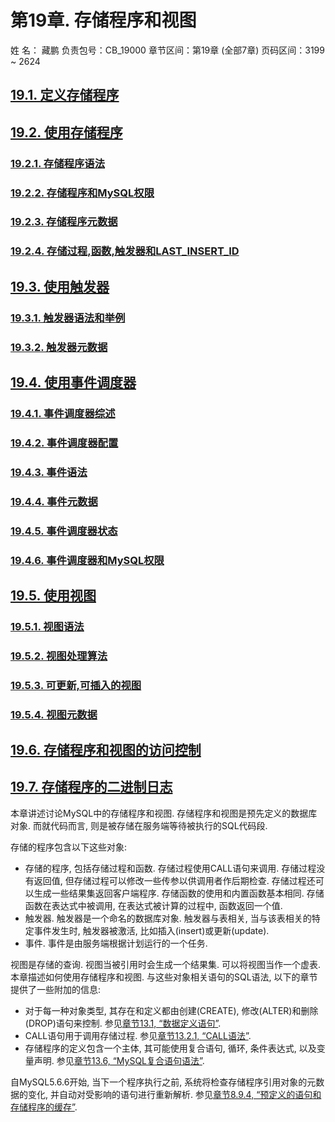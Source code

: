 ﻿# 第19章. 存储程序和视图

姓 名：  藏鹏
负责包号：CB_19000
章节区间：第19章 (全部7章)
页码区间：3199 ~ 2624

## [19.1. 定义存储程序](./19.01.00_Defining_Stored_Programs.md)
## [19.2. 使用存储程序](./19.02.00_Using_Stored_Routines.md)
### [19.2.1. 存储程序语法](./19.02.01_Stored_Routine_Syntax.md)
### [19.2.2. 存储程序和MySQL权限](./19.02.02_Stored_Routines_and_MySQL_Privileges.md)
### [19.2.3. 存储程序元数据](./19.02.03_Stored_Routine_Metadata.md)
### [19.2.4. 存储过程,函数,触发器和LAST_INSERT_ID](./19.02.04_Stored_Procedures_Functions_Triggers_and_LAST_INSERT_ID.md)
## [19.3. 使用触发器](./19.03.00_Using_Triggers.md)
### [19.3.1. 触发器语法和举例](./19.03.01_Trigger_Syntax_and_Examples.md)
### [19.3.2. 触发器元数据](./19.03.02_Trigger_Metadata.md)
## [19.4. 使用事件调度器](./19.04.00_Using_the_Event_Scheduler.md)
### [19.4.1. 事件调度器综述](./19.04.01_Event_Scheduler_Overview.md)
### [19.4.2. 事件调度器配置](./19.04.02_Event_Scheduler_Configuration.md)
### [19.4.3. 事件语法](./19.04.03_Event_Syntax.md)
### [19.4.4. 事件元数据](./19.04.04_Event_Metadata.md)
### [19.4.5. 事件调度器状态](./19.04.05_Event_Scheduler_Status.md)
### [19.4.6. 事件调度器和MySQL权限](./19.04.06_The_Event_Scheduler_and_MySQL_Privileges.md)
## [19.5. 使用视图](./19.05.00_Using_Views.md)
### [19.5.1. 视图语法](./19.05.01_View_Syntax.md)
### [19.5.2. 视图处理算法](./19.05.02_View_Processing_Algorithms.md)
### [19.5.3. 可更新,可插入的视图](./19.05.03_Updatable_and_Insertable_Views.md)
### [19.5.4. 视图元数据](./19.05.04_View_Metadata.md)
## [19.6. 存储程序和视图的访问控制](./19.06.00_Access_Control_for_Stored_Programs_and_Views.md)
## [19.7. 存储程序的二进制日志](./19.07.00_Binary_Logging_of_Stored_Programs.md)

本章讲述讨论MySQL中的存储程序和视图. 存储程序和视图是预先定义的数据库对象. 而就代码而言, 则是被存储在服务端等待被执行的SQL代码段.

存储的程序包含以下这些对象:

* 存储的程序, 包括存储过程和函数. 存储过程使用CALL语句来调用. 存储过程没有返回值, 但存储过程可以修改一些传参以供调用者作后期检查. 存储过程还可以生成一些结果集返回客户端程序. 存储函数的使用和内置函数基本相同. 存储函数在表达式中被调用, 在表达式被计算的过程中, 函数返回一个值. 
* 触发器. 触发器是一个命名的数据库对象. 触发器与表相关, 当与该表相关的特定事件发生时, 触发器被激活, 比如插入(insert)或更新(update).
* 事件. 事件是由服务端根据计划运行的一个任务.

视图是存储的查询. 视图当被引用时会生成一个结果集. 可以将视图当作一个虚表. 
本章描述如何使用存储程序和视图. 与这些对象相关语句的SQL语法, 以下的章节提供了一些附加的信息: 

* 对于每一种对象类型, 其存在和定义都由创建(CREATE), 修改(ALTER)和删除(DROP)语句来控制. 参见[章节13.1, “数据定义语句”](../Chapter_13/13.01.00_Data_Definition_Statements.md). 
* CALL语句用于调用存储过程. 参见[章节13.2.1, “CALL语法”](../Chapter_13/13.02.01_CALL_Syntax.md).
* 存储程序的定义包含一个主体, 其可能使用复合语句, 循环, 条件表达式, 以及变量声明. 参见[章节13.6, “MySQL复合语句语法”](../Chapter_13/13.06.00_MySQL_Compound-Statement_Syntax.md).

自MySQL5.6.6开始, 当下一个程序执行之前, 系统将检查存储程序引用对象的元数据的变化, 并自动对受影响的语句进行重新解析. 参见[章节8.9.4, “预定义的语句和存储程序的缓存”](../Chapter_08/08.09.04_Caching_of_Prepared_Statements_and_Stored_Programs.md). 
